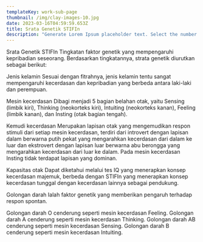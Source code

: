 ```yaml
---
templateKey: work-sub-page
thumbnail: /img/clay-images-10.jpg
date: 2023-03-16T04:59:59.653Z
title: Srata Genetik STIFIn
description: "Generate Lorem Ipsum placeholder text. Select the number of characters, words, sentences or paragraphs, and hit generate!"
---
```

<!--![clay-images-11](/img/clay-images-11.jpg)

![clay-images-12](/img/clay-images-12.jpg)-->

Srata Genetik STIFIn
Tingkatan faktor genetik yang mempengaruhi kepribadian seseorang. Berdasarkan tingkatannya, strata genetik diurutkan sebagai berikut:

Jenis kelamin
Sesuai dengan fitrahnya, jenis kelamin tentu sangat mempengaruhi kecerdasan dan kepribadian yang berbeda antara laki-laki dan perempuan.

Mesin kecerdasan
Dibagi menjadi 5 bagian belahan otak, yaitu Sensing (limbik kiri), Thinking (neokorteks kiri), Intuiting (neokorteks kanan), Feeling (limbik kanan), dan Insting (otak bagian tengah).

Kemudi kecerdasan
Merupakan lapisan otak yang mengemudikan respon stimuli dari setiap mesin kecerdasan, terdiri dari introvert dengan lapisan dalam berwarna putih pekat yang mengarahkan kecerdasan dari dalam ke luar dan ekstrovert dengan lapisan luar berwarna abu berongga yang mengarahkan kecerdasan dari luar ke dalam. Pada mesin kecerdasan Insting tidak terdapat lapisan yang dominan.

Kapasitas otak
Dapat diketahui melalui tes IQ yang menerapkan konsep kecerdasan majemuk, berbeda dengan STIFIn yang menerapkan konsep kecerdasan tunggal dengan kecerdasan lainnya sebagai pendukung.

Golongan darah
Ialah faktor genetik yang memberikan pengaruh terhadap respon spontan.

Golongan darah O cenderung seperti mesin kecerdasan Feeling.
Golongan darah A cenderung seperti mesin kecerdasan Thinking.
Golongan darah AB cenderung seperti mesin kecerdasan Sensing.
Golongan darah B cenderung seperti mesin kecerdasan Intuiting.


